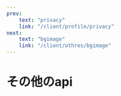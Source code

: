 ```yaml
---
prev:
    text: "privacy"
    link: "/client/profile/privacy"
next:
    text: "bgimage"
    link: "/client/othres/bgimage"
---
```


# その他のapi
